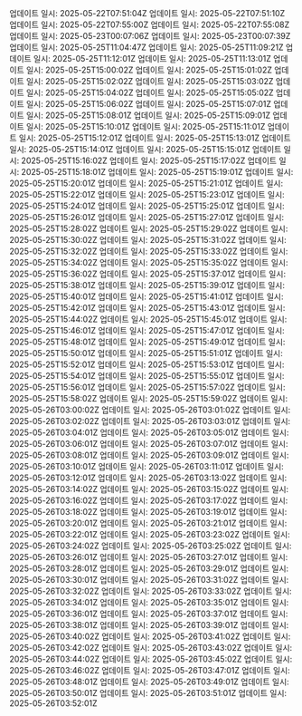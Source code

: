 
업데이트 일시: 2025-05-22T07:51:04Z
업데이트 일시: 2025-05-22T07:51:10Z
업데이트 일시: 2025-05-22T07:55:00Z
업데이트 일시: 2025-05-22T07:55:08Z
업데이트 일시: 2025-05-23T00:07:06Z
업데이트 일시: 2025-05-23T00:07:39Z
업데이트 일시: 2025-05-25T11:04:47Z
업데이트 일시: 2025-05-25T11:09:21Z
업데이트 일시: 2025-05-25T11:12:01Z
업데이트 일시: 2025-05-25T11:13:01Z
업데이트 일시: 2025-05-25T15:00:02Z
업데이트 일시: 2025-05-25T15:01:02Z
업데이트 일시: 2025-05-25T15:02:02Z
업데이트 일시: 2025-05-25T15:03:02Z
업데이트 일시: 2025-05-25T15:04:02Z
업데이트 일시: 2025-05-25T15:05:02Z
업데이트 일시: 2025-05-25T15:06:02Z
업데이트 일시: 2025-05-25T15:07:01Z
업데이트 일시: 2025-05-25T15:08:01Z
업데이트 일시: 2025-05-25T15:09:01Z
업데이트 일시: 2025-05-25T15:10:01Z
업데이트 일시: 2025-05-25T15:11:01Z
업데이트 일시: 2025-05-25T15:12:01Z
업데이트 일시: 2025-05-25T15:13:01Z
업데이트 일시: 2025-05-25T15:14:01Z
업데이트 일시: 2025-05-25T15:15:01Z
업데이트 일시: 2025-05-25T15:16:02Z
업데이트 일시: 2025-05-25T15:17:02Z
업데이트 일시: 2025-05-25T15:18:01Z
업데이트 일시: 2025-05-25T15:19:01Z
업데이트 일시: 2025-05-25T15:20:01Z
업데이트 일시: 2025-05-25T15:21:01Z
업데이트 일시: 2025-05-25T15:22:01Z
업데이트 일시: 2025-05-25T15:23:01Z
업데이트 일시: 2025-05-25T15:24:01Z
업데이트 일시: 2025-05-25T15:25:01Z
업데이트 일시: 2025-05-25T15:26:01Z
업데이트 일시: 2025-05-25T15:27:01Z
업데이트 일시: 2025-05-25T15:28:02Z
업데이트 일시: 2025-05-25T15:29:02Z
업데이트 일시: 2025-05-25T15:30:02Z
업데이트 일시: 2025-05-25T15:31:02Z
업데이트 일시: 2025-05-25T15:32:02Z
업데이트 일시: 2025-05-25T15:33:02Z
업데이트 일시: 2025-05-25T15:34:02Z
업데이트 일시: 2025-05-25T15:35:02Z
업데이트 일시: 2025-05-25T15:36:02Z
업데이트 일시: 2025-05-25T15:37:01Z
업데이트 일시: 2025-05-25T15:38:01Z
업데이트 일시: 2025-05-25T15:39:01Z
업데이트 일시: 2025-05-25T15:40:01Z
업데이트 일시: 2025-05-25T15:41:01Z
업데이트 일시: 2025-05-25T15:42:01Z
업데이트 일시: 2025-05-25T15:43:01Z
업데이트 일시: 2025-05-25T15:44:02Z
업데이트 일시: 2025-05-25T15:45:01Z
업데이트 일시: 2025-05-25T15:46:01Z
업데이트 일시: 2025-05-25T15:47:01Z
업데이트 일시: 2025-05-25T15:48:01Z
업데이트 일시: 2025-05-25T15:49:01Z
업데이트 일시: 2025-05-25T15:50:01Z
업데이트 일시: 2025-05-25T15:51:01Z
업데이트 일시: 2025-05-25T15:52:01Z
업데이트 일시: 2025-05-25T15:53:01Z
업데이트 일시: 2025-05-25T15:54:01Z
업데이트 일시: 2025-05-25T15:55:01Z
업데이트 일시: 2025-05-25T15:56:01Z
업데이트 일시: 2025-05-25T15:57:02Z
업데이트 일시: 2025-05-25T15:58:02Z
업데이트 일시: 2025-05-25T15:59:02Z
업데이트 일시: 2025-05-26T03:00:02Z
업데이트 일시: 2025-05-26T03:01:02Z
업데이트 일시: 2025-05-26T03:02:02Z
업데이트 일시: 2025-05-26T03:03:01Z
업데이트 일시: 2025-05-26T03:04:01Z
업데이트 일시: 2025-05-26T03:05:01Z
업데이트 일시: 2025-05-26T03:06:01Z
업데이트 일시: 2025-05-26T03:07:01Z
업데이트 일시: 2025-05-26T03:08:01Z
업데이트 일시: 2025-05-26T03:09:01Z
업데이트 일시: 2025-05-26T03:10:01Z
업데이트 일시: 2025-05-26T03:11:01Z
업데이트 일시: 2025-05-26T03:12:01Z
업데이트 일시: 2025-05-26T03:13:02Z
업데이트 일시: 2025-05-26T03:14:02Z
업데이트 일시: 2025-05-26T03:15:02Z
업데이트 일시: 2025-05-26T03:16:02Z
업데이트 일시: 2025-05-26T03:17:02Z
업데이트 일시: 2025-05-26T03:18:02Z
업데이트 일시: 2025-05-26T03:19:01Z
업데이트 일시: 2025-05-26T03:20:01Z
업데이트 일시: 2025-05-26T03:21:01Z
업데이트 일시: 2025-05-26T03:22:01Z
업데이트 일시: 2025-05-26T03:23:02Z
업데이트 일시: 2025-05-26T03:24:02Z
업데이트 일시: 2025-05-26T03:25:02Z
업데이트 일시: 2025-05-26T03:26:01Z
업데이트 일시: 2025-05-26T03:27:01Z
업데이트 일시: 2025-05-26T03:28:01Z
업데이트 일시: 2025-05-26T03:29:01Z
업데이트 일시: 2025-05-26T03:30:01Z
업데이트 일시: 2025-05-26T03:31:02Z
업데이트 일시: 2025-05-26T03:32:02Z
업데이트 일시: 2025-05-26T03:33:02Z
업데이트 일시: 2025-05-26T03:34:01Z
업데이트 일시: 2025-05-26T03:35:01Z
업데이트 일시: 2025-05-26T03:36:01Z
업데이트 일시: 2025-05-26T03:37:01Z
업데이트 일시: 2025-05-26T03:38:01Z
업데이트 일시: 2025-05-26T03:39:01Z
업데이트 일시: 2025-05-26T03:40:02Z
업데이트 일시: 2025-05-26T03:41:02Z
업데이트 일시: 2025-05-26T03:42:02Z
업데이트 일시: 2025-05-26T03:43:02Z
업데이트 일시: 2025-05-26T03:44:02Z
업데이트 일시: 2025-05-26T03:45:02Z
업데이트 일시: 2025-05-26T03:46:02Z
업데이트 일시: 2025-05-26T03:47:01Z
업데이트 일시: 2025-05-26T03:48:01Z
업데이트 일시: 2025-05-26T03:49:01Z
업데이트 일시: 2025-05-26T03:50:01Z
업데이트 일시: 2025-05-26T03:51:01Z
업데이트 일시: 2025-05-26T03:52:01Z
